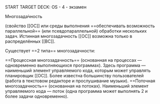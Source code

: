 START
TARGET DECK: OS - 4 - экзамен


Многозада́чность   


(свойство [[ОС]] или среды выполнения ==обеспечивать возможность параллельной== (или псевдопараллельной) обработки нескольких задач. 
Истинная многозадачность [[ОС]] возможна только в распределённых [[ВС]].



Существует ==2 типа== многозадачности:

==Процессная многозадачность== (основанная на процессах — одновременно выполняющихся программах). 
Здесь программа — наименьший элемент управляемого кода, которым может управлять планировщик [[ОС]]. Более известна большинству пользователей (работа в текстовом редакторе и прослушивание музыки).
==Поточная многозадачность== (основанная на потоках). Наименьший элемент управляемого кода — поток (одна программа может выполнять 2 и более задачи одновременно).